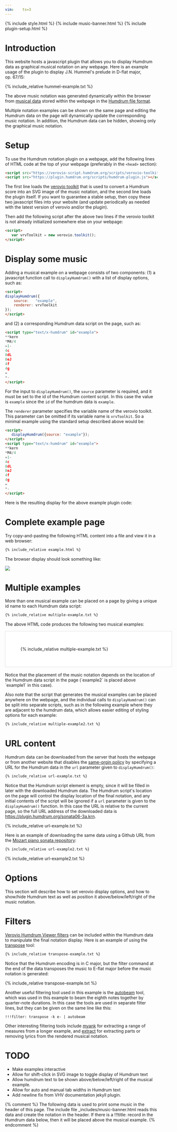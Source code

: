 ```yaml
---
vim:	ts=3
---
```


{% include style.html %}
{% include music-banner.html %}
{% include plugin-setup.html %}



# Introduction #


This website hosts a javascript plugin that allows you to display
Humdrum data as graphical musical notation on any webpage.  Here is an example
usage of the plugin to display J.N.&nbsp;Hummel's prelude in D-flat major, op.&nbsp;67/15:

{% include_relative hummel-example.txt %}


The above music notation was generated dynamically within the browser from
<a target="_blank" href="hummel-prelude-op67n15.txt">musical data</a>
stored within the webpage in the <a target="_blank" href="https://www.humdrum.org">Humdrum
file format</a>.


Multiple notation examples can be shown on the same page and editing the Humdrum
data on the page will dynamically update the corresponding music notation.
In addition, the Humdrum data can be hidden, showing only the graphical
music notation.



# Setup #


To use the Humdrum notation plugin on a webpage, add the following
lines of HTML code at the top of your webpage (preferably in the `<head>` section):

```html
<script src="https://verovio-script.humdrum.org/scripts/verovio-toolkit.js"></script>
<script src="https://plugin.humdrum.org/scripts/humdrum-plugin.js"></script>
```

The first line loads the <a target="_blank" href="http://www.verovio.org">verovio
toolkit</a> that is used to convert a Humdrum score into an SVG
image of the music notation, and the second line loads the plugin
itself.  If you want to guarantee a stable setup, then copy these
two javascript files into your website (and update periodically as
needed with the latest version of verovio and/or the plugin).

Then add the following script after the above two lines if the 
verovio toolkit is not already initialized somewhere else on your webpage:

```html
<script>
   var vrvToolkit = new verovio.toolkit();
</script>
```



# Display some music #


Adding a musical example on a webpage consists of two components:
(1) a javascript function call to `displayHumdrum()` with a list
of display options, such as:

```html
<script>
displayHumdrum({
	source:   "example",
	renderer: vrvToolkit
});
</script>
```

and (2) a corresponding Humdrum data script on the page, such as:

```html
<script type="text/x-humdrum" id="example">
**kern
*M4/4
=1-
4c
8dL
8eJ
4f
4g
=
*-
</script>
```

For the input to `displayHumdrum()`, the `source` parameter is required,
and it must be set to the id of the Humdrum content script.  In this case the
value is `example` since the `id` of the humdrum data is `example`.

The `renderer` parameter specifies the variable name of the verovio toolkit.  This parameter can be omitted if its variable name is `vrvToolkit`.  So a
minimal example using the standard setup described above would be:

```html
<script>
   displayHumdrum({source: "example"});
</script>
<script type="text/x-humdrum" id="example">
**kern
*M4/4
=1-
4c
8dL
8eJ
4f
4g
=
*-
</script>
```

Here is the resulting display for the above example plugin code:

<script>
displayHumdrum({
	source:   "example",
	renderer: vrvToolkit
});
</script>
<script type="text/x-humdrum" id="example">
**kern
*M4/4
=1-
4c
8dL
8eJ
4f
4g
=
*-
</script>



# Complete example page #


Try copy-and-pasting the following HTML content into a file and view it in a
web browser:


```html
{% include_relative example.html %}
```


The browser display should look something like:

<img src="/images/example.png">



# Multiple examples #


More than one musical example can be placed on a page by giving
a unique id name to each Humdrum data script:

```html
{% include_relative multiple-example.txt %}
```

The above HTML code produces the following two musical examples:

<div style="width:450px; border: 1px solid #dddddd; padding:50px; text-align:left; background-color:#ffffff;">
{% include_relative multiple-example.txt %}
</div>

<br/>
Notice that the placement of the music notation depends on the location
of the Humdrum data script in the page (`example2` is placed above
`example1` in this case).

Also note that the script that generates the musical examples can be placed
anywhere on the webpage, and the individual calls to `displayHumdrum()` can
be split into separate scripts, such as in the following example where they
are adjacent to the humdrum data, which allows easier editing of styling
options for each example:

```html
{% include_relative multiple-example2.txt %}
```



# URL content #


Humdrum data can be downloaded from the server that hosts the webpage
or from another website that disables the <a target="_blank"
href="https://en.wikipedia.org/wiki/Same-origin_policy">same-orgin
policy</a> by specifying a URL for the Humdrum data in the `url`
parameter given to `displayHumdrum()`:

```html
{% include_relative url-example.txt %}
```

Notice that the Humdrum script element is empty, since it will be
filled in later with the downloaded Humdrum data.  The Humdrum
script's location on the page will control the display location of
the final notation, and any initial contents of the script will be
ignored if a `url` parameter is given to the `displayHumdrum()`
function.  In this case the URL is relative to the current page,
so the full URL address of the downloaded data is <a target="_blank"
href="sonata06-3a.krn">https://plugin.humdrum.org/sonata06-3a.krn</a>.

{% include_relative url-example.txt %}

Here is an example of downloading the same data using a Github URL
from the <a target="_blank"
href="https://github.com/craigsapp/mozart-piano-sonatas">Mozart
piano sonata repository</a>:

```html
{% include_relative url-example2.txt %}
```

{% include_relative url-example2.txt %}



# Options #


This section will describe how to set verovio display options, and how
to show/hide Humdrum text as well as position it above/below/left/right
of the music notation.



# Filters #


<a target="_blank" href="https://doc.verovio.humdrum.org/filters/index.html">Verovio
Humdrum Viewer filters</a> can be included within the Humdrum data
to manipulate the final notation display.  Here is an example of
using the <a target="_blank"
href="http://doc.verovio.humdrum.org/filters/transpose">transpose</a> tool:

```html
{% include_relative transpose-example.txt %}
```

Notice that the Humdrum encoding is in C major, but the filter
command at the end of the data transposes the music to E-flat major
before the music notation is generated:

{% include_relative transpose-example.txt %}

Another useful filtering tool used in this example is the <a target="_blank"
href="http://doc.verovio.humdrum.org/filters/autobeam">autobeam</a> tool, which
was used in this example to beam the eighth notes together by
quarter-note durations.  In this case the tools are used in separate filter lines, 
but they can be given on the same line like this:

```
!!!filter: transpose -k e- | autobeam
```

Other interesting filtering tools include 
<a target="_blank" href="http://doc.verovio.humdrum.org/filters/maynk">myank</a> for
extracting a range of measures from a longer example, and
<a target="_blank" href="http://doc.verovio.humdrum.org/filters/extract">extract</a>
for extracting parts or removing lyrics from the rendered musical notation.


# TODO #

* Make examples interactive
* Allow for shift-click in SVG image to toggle display of Humdrum text
* Allow humdrum text to be shown above/below/left/right of the musical example.
* Allow for auto and manual tab widths in Humdrum text
* Add newline fix from VHV documentation jekyll plugin.




{% comment %}
	The following data is used to print some music in the header of this page.
	The include file _includes/music-banner.html reads this data and create
	the notation in the header.  If there is a !!!title: record in the
	Humdrum data below, then it will be placed above the musical example.
{% endcomment %}

<div style="display:none" id="title-notation-source">
!!!title: <a target="_blank" title="Pablo Casals playing the sarabande" href='https://www.youtube.com/watch?v=XEN-Xhx8aDA'>J.S. Bach cello suite no. 5 in C minor, BWV 1011, Sarabande</a>
{% include_relative bach-sarabande.krn %}
</div>
